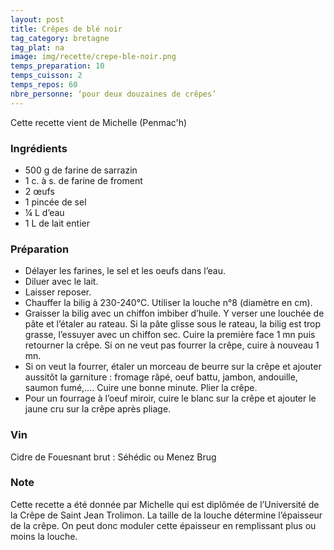 ```yaml
---
layout: post
title: Crêpes de blé noir
tag_category: bretagne
tag_plat: na
image: img/recette/crepe-ble-noir.png
temps_preparation: 10
temps_cuisson: 2
temps_repos: 60
nbre_personne: ‘pour deux douzaines de crêpes’
---
```


Cette recette vient de Michelle (Penmac'h)

### Ingrédients
* 500 g de farine de sarrazin 
* 1 c. à s. de farine de froment
* 2 œufs 
* 1 pincée de sel
* ¼ L d’eau
* 1 L de lait entier

### Préparation
* Délayer les farines, le sel et les oeufs dans l’eau.
* Diluer avec le lait.
* Laisser reposer.
* Chauffer la bilig à 230-240°C. Utiliser la louche n°8 (diamètre en cm).
* Graisser la bilig avec un chiffon imbiber d’huile. Y verser une louchée de pâte et l’étaler au rateau. Si la pâte glisse sous le rateau, la bilig est trop grasse, l’essuyer avec un chiffon sec. Cuire la première face 1 mn puis retourner la crêpe. Si on ne veut pas fourrer la crêpe, cuire à nouveau 1 mn. 
* Si on veut la fourrer, étaler un morceau de beurre sur la crêpe et ajouter aussitôt la garniture : fromage râpé, oeuf battu, jambon, andouille, saumon fumé,…. Cuire une bonne minute. Plier la crêpe.
* Pour un fourrage à l’oeuf miroir, cuire le blanc sur la crêpe et ajouter le jaune cru sur la crêpe après pliage.

### Vin
Cidre de Fouesnant brut : Séhédic ou Menez Brug

### Note
Cette recette a été donnée par Michelle qui est diplômée de l’Université de la Crêpe deSaint Jean Trolimon. La taille de la louche détermine l’épaisseur de la crêpe. On peut donc moduler cette épaisseur en remplissant plus ou moins la louche.
